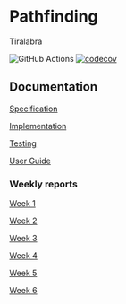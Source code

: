 # Pathfinding
Tiralabra

![GitHub Actions](https://github.com/StrappedGlint13/pathfinding/workflows/Java%20CI%20with%20Gradle/badge.svg)
[![codecov](https://codecov.io/gh/StrappedGlint13/pathfinding/branch/main/graph/badge.svg?token=O0GDXF1ROH)](https://codecov.io/gh/StrappedGlint13/pathfinding)

## Documentation 

[Specification](https://github.com/StrappedGlint13/pathfinding/blob/main/documentation/specification.md)


[Implementation](https://github.com/StrappedGlint13/pathfinding/blob/main/documentation/implementation.md)


[Testing](https://github.com/StrappedGlint13/pathfinding/blob/main/documentation/testing.md)


[User Guide](https://github.com/StrappedGlint13/pathfinding/blob/main/documentation/user_guide.md)

### Weekly reports

[Week 1](https://github.com/StrappedGlint13/pathfinding/blob/main/documentation/weekly_reports/week_1_report.md)


[Week 2](https://github.com/StrappedGlint13/pathfinding/blob/main/documentation/weekly_reports/week_2_report.md)


[Week 3](https://github.com/StrappedGlint13/pathfinding/blob/main/documentation/weekly_reports/week_3_report.md)


[Week 4](https://github.com/StrappedGlint13/pathfinding/blob/main/documentation/weekly_reports/week_4_report.md)


[Week 5](https://github.com/StrappedGlint13/pathfinding/blob/main/documentation/weekly_reports/week_5_report.md)


[Week 6](https://github.com/StrappedGlint13/pathfinding/blob/main/documentation/weekly_reports/week_6_report.md)



